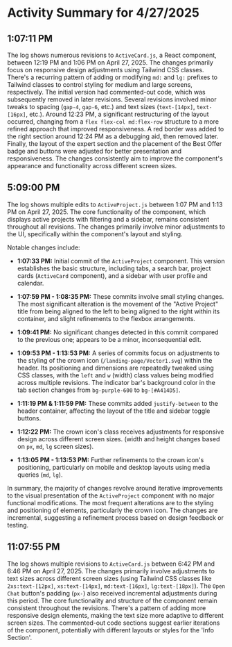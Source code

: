 # Activity Summary for 4/27/2025

## 1:07:11 PM
The log shows numerous revisions to `ActiveCard.js`, a React component, between 12:19 PM and 1:06 PM on April 27, 2025.  The changes primarily focus on responsive design adjustments using Tailwind CSS classes.  There's a recurring pattern of adding or modifying `md:` and `lg:` prefixes to Tailwind classes to control styling for medium and large screens, respectively.  The initial version had commented-out code, which was subsequently removed in later revisions.  Several revisions involved minor tweaks to spacing (`gap-4`, `gap-6`, etc.) and text sizes (`text-[14px]`, `text-[16px]`, etc.).  Around 12:23 PM, a significant restructuring of the layout occurred, changing from a `flex flex-col md:flex-row` structure to a more refined approach that improved responsiveness.  A red border was added to the right section around 12:24 PM as a debugging aid,  then removed later. Finally, the layout of the expert section and the placement of the Best Offer badge and buttons were adjusted for better presentation and responsiveness. The changes consistently aim to improve the component's appearance and functionality across different screen sizes.


## 5:09:00 PM
The log shows multiple edits to `ActiveProject.js` between 1:07 PM and 1:13 PM on April 27, 2025.  The core functionality of the component, which displays active projects with filtering and a sidebar, remains consistent throughout all revisions.  The changes primarily involve minor adjustments to the UI, specifically within the component's layout and styling.

Notable changes include:

* **1:07:33 PM:** Initial commit of the `ActiveProject` component. This version establishes the basic structure, including tabs, a search bar, project cards (`ActiveCard` component), and a sidebar with user profile and calendar.

* **1:07:59 PM - 1:08:35 PM:**  These commits involve small styling changes.  The most significant alteration is the movement of the "Active Project" title from being aligned to the left to being aligned to the right within its container, and slight refinements to the flexbox arrangements.

* **1:09:41 PM:** No significant changes detected in this commit compared to the previous one; appears to be a minor, inconsequential edit.

* **1:09:53 PM - 1:13:53 PM:** A series of commits focus on adjustments to the styling of the crown icon (`/landing-page/Vector1.svg`) within the header. Its positioning and dimensions are repeatedly tweaked using CSS classes, with the `left` and `w` (width) class values being modified across multiple revisions. The indicator bar's background color in the tab section changes from `bg-purple-600` to `bg-[#A414D5]`.

* **1:11:19 PM & 1:11:59 PM:** These commits added `justify-between` to the header container, affecting the layout of the title and sidebar toggle buttons.

* **1:12:22 PM:** The crown icon's class receives adjustments for responsive design across different screen sizes.  (width and height changes based on `px`, `md`, `lg` screen sizes).

* **1:13:05 PM - 1:13:53 PM:** Further refinements to the crown icon's positioning, particularly on mobile and desktop layouts using media queries (`md`, `lg`).


In summary, the majority of changes revolve around iterative improvements to the visual presentation of the `ActiveProject` component with no major functional modifications.  The most frequent alterations are to the styling and positioning of elements, particularly the crown icon.  The changes are incremental, suggesting a refinement process based on design feedback or testing.


## 11:07:55 PM
The log shows multiple revisions to `ActiveCard.js` between 6:42 PM and 6:46 PM on April 27, 2025.  The changes primarily involve adjustments to text sizes across different screen sizes (using Tailwind CSS classes like `2xs:text-[12px]`, `xs:text-[14px]`, `md:text-[16px]`, `lg:text-[18px]`).  The `Open Chat` button's padding (`px-`) also received incremental adjustments during this period.  The core functionality and structure of the component remain consistent throughout the revisions.  There's a pattern of adding more responsive design elements, making the text size more adaptive to different screen sizes.  The commented-out code sections suggest earlier iterations of the component, potentially with different layouts or styles for the 'Info Section'.
